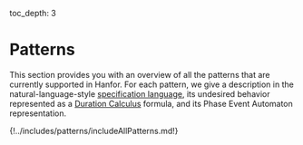 toc_depth: 3

# Patterns
This section provides you with an overview of all the patterns that are currently supported in Hanfor. For each pattern, we give a description in the natural-language-style [specification language](../introduction/index.md#specification-language "Specification Language"), its undesired behavior represented as a [Duration Calculus](../references/duration_calculus.md "Duration Calculus") formula, and its Phase Event Automaton representation.

{!../includes/patterns/includeAllPatterns.md!}
